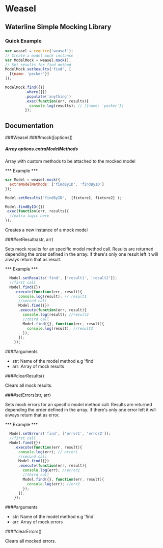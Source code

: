 # Weasel
## Waterline Simple Mocking Library

### Quick Example
```javascript
var weasel = require('weasel');
// Create a model mock instance
var ModelMock = weasel.mock();
// Set results for find method
ModelMock.setResults('find', [
  [{name: 'pecker'}]
]);

ModelMock.find({})
         .where({})
         .populate('anything')
         .exec(function(err, results){
           console.log(results); // [{name: 'pecker'}]
         });
```
## Documentation

###Weasel
####mock([options])

##### Array options.extraModelMethods
Array with custom methods to be attached to the mocked model

*** Example ***

``` javascript
var Model = weasel.mock({
  extraModelMethods: ['findByID', 'findByID']
});

Model.setResults('findByID',  [fixture1, fixture2] );

Model.findByID({})
.exec(function(err, results){
  //extra logic here
});

```

Creates a new instance of a mock model

####setResults(str, arr)

Sets mock results for an specific model method call. Results are returned depending the order defined in the array. If there's only one result left it will always return that as result.

*** Example ***
```javascript
  Model.setResults('find', ['result1', 'result2']);
  //first call
  Model.find({})
    .execute(function(err, result){
      console.log(result); // result1
      //second call
      Model.find({})
      .execute(function(err, result){
        console.log(result); //result2
        //third call
        Model.find({}, function(err, result){
          console.log(result); //result2
        });
      });
    });
```

####arguments
  * str: Name of the model method e.g 'find'
  * arr: Array of mock results

####clearResults()

Clears all mock results.

####setErrors(str, arr)

Sets mock errors for an specific model method call. Results are returned depending the order defined in the array. If there's only one error left it will always return that as error.

*** Example ***
```javascript
  Model.setErrors('find', ['error1', 'error2']);
  //first call
  Model.find({})
    .execute(function(err, result){
      console.log(err); // error1
      //second call
      Model.find({})
      .execute(function(err, result){
        console.log(err); //error2
        //third call
        Model.find({}, function(err, result){
          console.log(err); //err2
        });
      });
    });
```

####arguments
  * str: Name of the model method e.g 'find'
  * arr: Array of mock errors

####clearErrors()

Clears all mocked errors.
